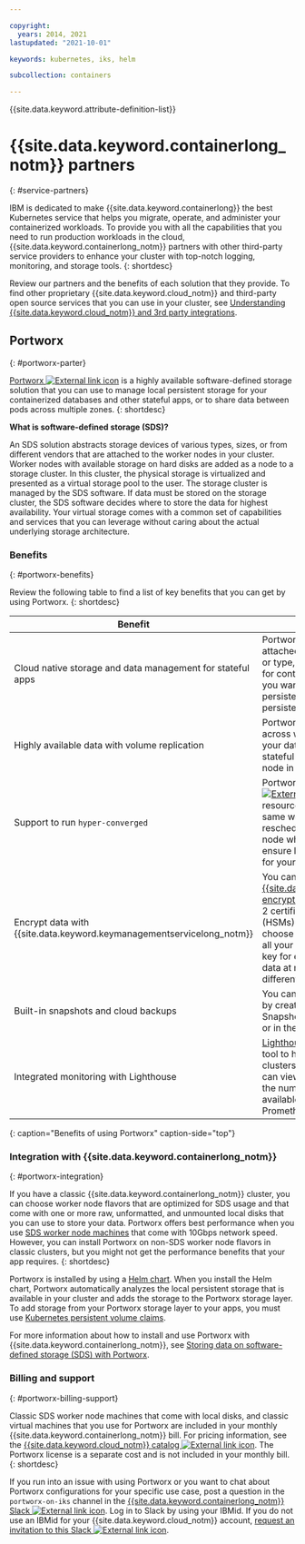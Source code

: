 ```yaml
---

copyright: 
  years: 2014, 2021
lastupdated: "2021-10-01"

keywords: kubernetes, iks, helm

subcollection: containers

---
```


{{site.data.keyword.attribute-definition-list}}



# {{site.data.keyword.containerlong_notm}} partners
{: #service-partners}

IBM is dedicated to make {{site.data.keyword.containerlong}} the best Kubernetes service that helps you migrate, operate, and administer your containerized workloads. To provide you with all the capabilities that you need to run production workloads in the cloud, {{site.data.keyword.containerlong_notm}} partners with other third-party service providers to enhance your cluster with top-notch logging, monitoring, and storage tools.
{: shortdesc}

Review our partners and the benefits of each solution that they provide. To find other proprietary {{site.data.keyword.cloud_notm}} and third-party open source services that you can use in your cluster, see [Understanding {{site.data.keyword.cloud_notm}} and 3rd party integrations](/docs/containers?topic=containers-ibm-3rd-party-integrations).

## Portworx
{: #portworx-parter}

[Portworx ![External link icon](../icons/launch-glyph.svg "External link icon")](https://portworx.com/products/portworx-enterprise//) is a highly available software-defined storage solution that you can use to manage local persistent storage for your containerized databases and other stateful apps, or to share data between pods across multiple zones.
{: shortdesc}

**What is software-defined storage (SDS)?**

An SDS solution abstracts storage devices of various types, sizes, or from different vendors that are attached to the worker nodes in your cluster. Worker nodes with available storage on hard disks are added as a node to a storage cluster. In this cluster, the physical storage is virtualized and presented as a virtual storage pool to the user. The storage cluster is managed by the SDS software. If data must be stored on the storage cluster, the SDS software decides where to store the data for highest availability. Your virtual storage comes with a common set of capabilities and services that you can leverage without caring about the actual underlying storage architecture.

### Benefits
{: #portworx-benefits}

Review the following table to find a list of key benefits that you can get by using Portworx.
{: shortdesc}

|Benefit|Description|
|-------------|------------------------------|
|Cloud native storage and data management for stateful apps|Portworx aggregates available local storage that is attached to your worker nodes and that can vary in size or type, and creates a unified persistent storage layer for containerized databases or other stateful apps that you want to run in the cluster. By using Kubernetes persistent volume claims (PVC), you can add local persistent storage to your apps to store your data.|
|Highly available data with volume replication|Portworx automatically replicates data in your volumes across worker nodes and zones in your cluster so that your data can be accessed at all times and that your stateful app can be rescheduled to another worker node in case of a worker node failure or reboot. |
|Support to run `hyper-converged`|Portworx can be configured to run [`hyper-converged` ![External link icon](../icons/launch-glyph.svg "External link icon")](https://docs.portworx.com/portworx-install-with-kubernetes/storage-operations/hyperconvergence/) to ensure that your compute resources and the storage are always placed onto the same worker node. When your app must be rescheduled, Portworx moves your app to a worker node where one of your volume replicas resides to ensure local-disk access speed and high performance for your stateful app. |
|Encrypt data with {{site.data.keyword.keymanagementservicelong_notm}}|You can [set up {{site.data.keyword.keymanagementservicelong_notm}} encryption keys](/docs/containers?topic=containers-portworx#encrypt_volumes) that are secured by FIPS 140-2 Level 2 certified cloud-based hardware security modules (HSMs) to protect the data in your volumes. You can choose between using one encryption key to encrypt all your volumes in a cluster or using one encryption key for each volume. Portworx uses this key to encrypt data at rest and during transit when data is sent to a different worker node.|
|Built-in snapshots and cloud backups|You can save the current state of a volume and its data by creating a [Portworx snapshot ![External link icon](../icons/launch-glyph.svg "External link icon")](https://docs.portworx.com/portworx-install-with-kubernetes/storage-operations/create-snapshots/). Snapshots can be stored on your local Portworx cluster or in the cloud.|
|Integrated monitoring with Lighthouse|[Lighthouse ![External link icon](../icons/launch-glyph.svg "External link icon")](https://docs.portworx.com/reference/lighthouse/) is an intuitive, graphical tool to help you manage and monitor your Portworx clusters and volume snapshots. With Lighthouse, you can view the health of your Portworx cluster, including the number of available storage nodes, volumes and available capacity, and analyze your data in Prometheus, Grafana, or Kibana.|
{: caption="Benefits of using Portworx" caption-side="top"}

### Integration with {{site.data.keyword.containerlong_notm}}
{: #portworx-integration}

If you have a classic {{site.data.keyword.containerlong_notm}} cluster, you can choose worker node flavors that are optimized for SDS usage and that come with one or more raw, unformatted, and unmounted local disks that you can use to store your data. Portworx offers best performance when you use [SDS worker node machines](/docs/containers?topic=containers-planning_worker_nodes#sds) that come with 10Gbps network speed. However, you can install Portworx on non-SDS worker node flavors in classic clusters, but you might not get the performance benefits that your app requires.
{: shortdesc}

Portworx is installed by using a [Helm chart](/docs/containers?topic=containers-portworx#install_portworx). When you install the Helm chart, Portworx automatically analyzes the local persistent storage that is available in your cluster and adds the storage to the Portworx storage layer. To add storage from your Portworx storage layer to your apps, you must use [Kubernetes persistent volume claims](/docs/containers?topic=containers-portworx#add_portworx_storage).

For more information about how to install and use Portworx with {{site.data.keyword.containerlong_notm}}, see [Storing data on software-defined storage (SDS) with Portworx](/docs/containers?topic=containers-portworx).

### Billing and support
{: #portworx-billing-support}

Classic SDS worker node machines that come with local disks, and classic virtual machines that you use for Portworx are included in your monthly {{site.data.keyword.containerlong_notm}} bill. For pricing information, see the [{{site.data.keyword.cloud_notm}} catalog ![External link icon](../icons/launch-glyph.svg "External link icon")](https://cloud.ibm.com/kubernetes/catalog/about). The Portworx license is a separate cost and is not included in your monthly bill.
{: shortdesc}

If you run into an issue with using Portworx or you want to chat about Portworx configurations for your specific use case, post a question in the `portworx-on-iks` channel in the [{{site.data.keyword.containerlong_notm}} Slack ![External link icon](../icons/launch-glyph.svg "External link icon")](https://ibm-cloud-success.slack.com/). Log in to Slack by using your IBMid. If you do not use an IBMid for your {{site.data.keyword.cloud_notm}} account, [request an invitation to this Slack ![External link icon](../icons/launch-glyph.svg "External link icon")](https://cloud.ibm.com/kubernetes/slack).




